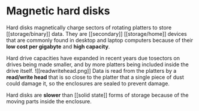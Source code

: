 # Magnetic hard disks
Hard disks magnetically charge sectors of rotating platters to store [[storage/binary]] data. They are [[secondary]] [[storage/home]] devices that are commonly found in desktop and laptop computers because of their **low cost per gigabyte** and **high capacity**.

Hard drive capacities have expanded in recent years due tosectors on drives being made smaller, and by more platters being included inside the drive itself.
![[readwritehead.png]]
Data is read from the platters by a **read/write head** that is so close to the platter that a single piece of dust could damage it, so the enclosures are sealed to prevent damage.

Hard disks are **slower** than [[solid state]] forms of storage because of the moving parts inside the enclosure.